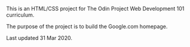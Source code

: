 This is an HTML/CSS project for The Odin Project Web Development 101 curriculum. 

The purpose of the project is to build the Google.com homepage.

Last updated 31 Mar 2020.